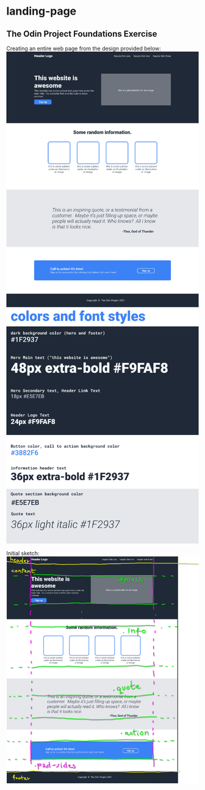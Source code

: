 # landing-page
## The Odin Project Foundations Exercise

Creating an entire web page from the design provided below:
![Design](01.png)
![Fonts & Colors](02.png)

Initial sketch:
![Sketch](sketch.png)